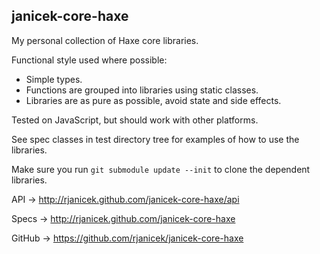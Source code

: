 janicek-core-haxe
-----------------

My personal collection of Haxe core libraries.

Functional style used where possible:
* Simple types.
* Functions are grouped into libraries using static classes.
* Libraries are as pure as possible, avoid state and side effects.

Tested on JavaScript, but should work with other platforms.

See spec classes in test directory tree for examples of how to use the libraries.

Make sure you run ``git submodule update --init`` to clone the dependent libraries.

API -> http://rjanicek.github.com/janicek-core-haxe/api

Specs -> http://rjanicek.github.com/janicek-core-haxe

GitHub -> https://github.com/rjanicek/janicek-core-haxe